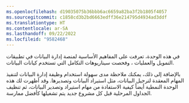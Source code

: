 ```yaml
---
ms.openlocfilehash: d19035075b36bbb6ac6659a82ba3f2b1805f4057
ms.sourcegitcommit: c1858cd3b2bd6663edff36e214795d4934ad3ddf
ms.translationtype: HT
ms.contentlocale: ar-SA
ms.lasthandoff: 09/22/2022
ms.locfileid: "9582468"
---
```

في هذه الوحدة، تعرفت على المفاهيم الأساسية لمنصة إدارة البيانات في تطبيقات التمويل والعمليات ، وفحصت سيناريوهات التكامل التي تستخدم كيانات البيانات. 

بالإضافة إلى ذلك، يمكنك ملاحظة مدى سهولة استخدام وظيفة إدارة البيانات لتنفيذ المهام المعقدة لترحيل البيانات، مثل استيراد البيانات وتصديرها. وقد أظهرت لك هذه الوحدة النمطية أيضاً كيفية الاستفادة من مهام استيراد وتصدير البيانات، ثم تنظيف الجداول المرحلية قبل كل مشروع جديد يتم تشغيلها كأفضل ممارسة.

